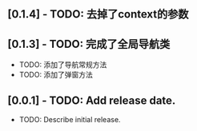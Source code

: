 ## [0.1.4] - TODO: 去掉了context的参数

## [0.1.3] - TODO: 完成了全局导航类

* TODO: 添加了导航常规方法
* TODO: 添加了弹窗方法

## [0.0.1] - TODO: Add release date.

* TODO: Describe initial release.

